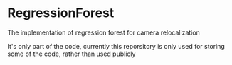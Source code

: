 # RegressionForest

The implementation of regression forest for camera relocalization

It's only part of the code, currently this reporsitory is only used for storing some of the code, rather than used publicly
